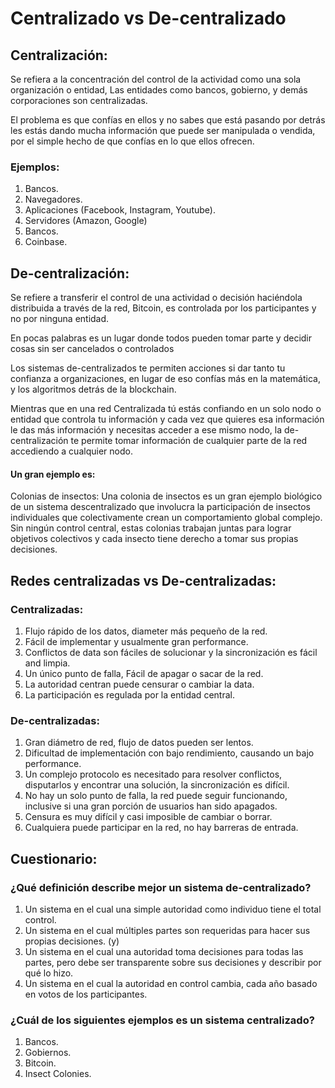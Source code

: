 # Centralizado vs De-centralizado

## Centralización:

Se refiera a la concentración del control de la actividad como una 
sola organización o entidad, Las entidades como bancos, gobierno, y demás
corporaciones son centralizadas.

El problema es que confías en ellos y no sabes que está pasando por detrás
les estás dando mucha información que puede ser manipulada o vendida, por el simple hecho de que 
confías en lo que ellos ofrecen.

### Ejemplos:
1. Bancos.
2. Navegadores.
3. Aplicaciones (Facebook, Instagram, Youtube).
4. Servidores (Amazon, Google)
5. Bancos.
6. Coinbase.

## De-centralización:

Se refiere a transferir el control de una actividad o decisión haciéndola distribuida
a través de la red, Bitcoin, es controlada por los participantes y no por ninguna entidad.

En pocas palabras es un lugar donde todos pueden tomar parte y decidir cosas sin ser cancelados o controlados

Los sistemas de-centralizados te permiten acciones si dar tanto tu confianza a organizaciones, 
en lugar de eso confías más en la matemática, y los algoritmos detrás de la blockchain.

Mientras que en una red Centralizada tú estás confiando en un solo nodo o entidad que controla tu información
y cada vez que quieres esa información le das más información y necesitas acceder a ese mismo nodo, la de-centralización
te permite tomar información de cualquier parte de la red accediendo a cualquier nodo.

#### Un gran ejemplo es:
Colonias de insectos: Una colonia de insectos es un gran ejemplo biológico de un sistema descentralizado que involucra la participación 
de insectos individuales que colectivamente crean un comportamiento global complejo. Sin ningún control central, 
estas colonias trabajan juntas para lograr objetivos colectivos y cada insecto tiene derecho a tomar sus propias decisiones.


## Redes centralizadas vs De-centralizadas:

### Centralizadas:

1. Flujo rápido de los datos, diameter más pequeño de la red.
2. Fácil de implementar y usualmente gran performance.
3. Conflictos de data son fáciles de solucionar y la sincronización es fácil and limpia.
4. Un único punto de falla, Fácil de apagar o sacar de la red.
5. La autoridad centran puede censurar o cambiar la data.
6. La participación es regulada por la entidad central.

### De-centralizadas:

1. Gran diámetro de red, flujo de datos pueden ser lentos.
2. Dificultad de implementación con bajo rendimiento, causando un bajo performance.
3. Un complejo protocolo es necesitado para resolver conflictos, disputarlos y encontrar una 
solución, la sincronización es difícil.
4. No hay un solo punto de falla, la red puede seguir funcionando, inclusive si una gran porción de usuarios han sido apagados.
5. Censura es muy difícil y casi imposible de cambiar o borrar.
6. Cualquiera puede participar en la red, no hay barreras de entrada.

## Cuestionario:

### ¿Qué definición describe mejor un sistema de-centralizado?

1. Un sistema en el cual una simple autoridad como individuo tiene el total control.
2. Un sistema en el cual múltiples partes son requeridas para hacer sus propias decisiones. (y)
3. Un sistema en el cual una autoridad toma decisiones para todas las partes, pero debe ser transparente sobre sus decisiones y describir por qué lo hizo.
4. Un sistema en el cual la autoridad en control cambia, cada año basado en votos de los participantes.


### ¿Cuál de los siguientes ejemplos es un sistema centralizado?

1. Bancos.
2. Gobiernos.
3. Bitcoin.
4. Insect Colonies.
